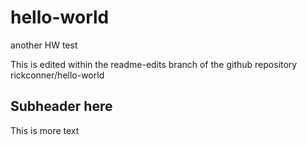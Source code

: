 # hello-world
another HW test

This is edited within the readme-edits branch of the github repository rickconner/hello-world


## Subheader here

This is more text